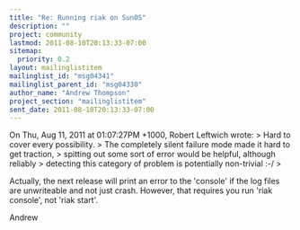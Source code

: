 ```yaml
---
title: "Re: Running riak on SunOS"
description: ""
project: community
lastmod: 2011-08-10T20:13:33-07:00
sitemap:
  priority: 0.2
layout: mailinglistitem
mailinglist_id: "msg04341"
mailinglist_parent_id: "msg04330"
author_name: "Andrew Thompson"
project_section: "mailinglistitem"
sent_date: 2011-08-10T20:13:33-07:00
---
```



On Thu, Aug 11, 2011 at 01:07:27PM +1000, Robert Leftwich wrote:
&gt; Hard to cover every possibility. 
&gt; The completely silent failure mode made it hard to get traction,
&gt; spitting out some sort of error would be helpful, although reliably
&gt; detecting this category of problem is potentially non-trivial :-/
&gt; 

Actually, the next release will print an error to the 'console' if the
log files are unwriteable and not just crash. However, that requires you
run 'riak console', not 'riak start'.

Andrew

